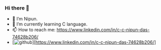 ### Hi there 👋
- 🔭 I’m Nipun.
- 🌱 I’m currently learning C language.
- 📫 How to reach me: https://www.linkedin.com/in/c-c-nipun-das-74628b206/
- [![github](https://cloud.githubusercontent.com/assets/17016297/18839843/0e06a67a-83d2-11e6-993a-b35a182500e0.png)][https://www.linkedin.com/in/c-c-nipun-das-74628b206/]
